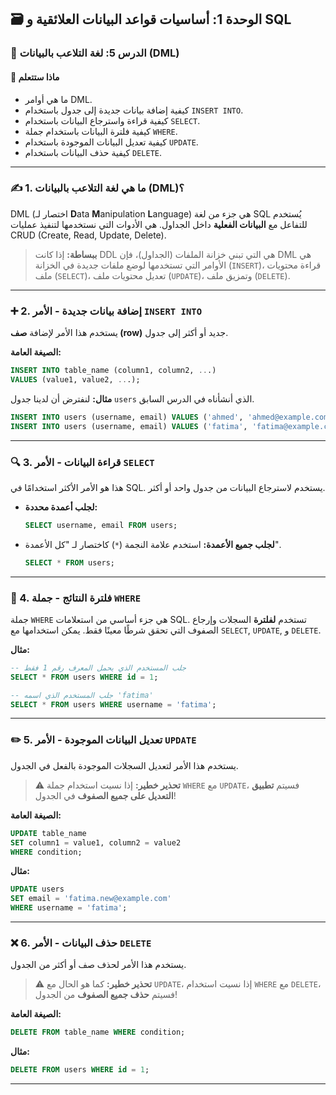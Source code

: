 ## 🗃️ الوحدة 1: أساسيات قواعد البيانات العلائقية و SQL

### 📘 الدرس 5: لغة التلاعب بالبيانات (DML)

#### 🧠 **ماذا ستتعلم**
* ما هي أوامر DML.
* كيفية إضافة بيانات جديدة إلى جدول باستخدام `INSERT INTO`.
* كيفية قراءة واسترجاع البيانات باستخدام `SELECT`.
* كيفية فلترة البيانات باستخدام جملة `WHERE`.
* كيفية تعديل البيانات الموجودة باستخدام `UPDATE`.
* كيفية حذف البيانات باستخدام `DELETE`.

---
### ✍️ 1. ما هي لغة التلاعب بالبيانات (DML)؟
DML (اختصار لـ **D**ata **M**anipulation **L**anguage) هي جزء من لغة SQL يُستخدم للتفاعل مع **البيانات الفعلية** داخل الجداول. هي الأدوات التي نستخدمها لتنفيذ عمليات CRUD (Create, Read, Update, Delete).

> **ببساطة:** إذا كانت DDL هي التي تبني خزانة الملفات (الجداول)، فإن DML هي الأوامر التي تستخدمها لوضع ملفات جديدة في الخزانة (`INSERT`)، قراءة محتويات ملف (`SELECT`)، تعديل محتويات ملف (`UPDATE`)، وتمزيق ملف (`DELETE`).

---
### ➕ 2. إضافة بيانات جديدة - الأمر `INSERT INTO`
يستخدم هذا الأمر لإضافة **صف (row)** جديد أو أكثر إلى جدول.

**الصيغة العامة:**
```sql
INSERT INTO table_name (column1, column2, ...)
VALUES (value1, value2, ...);
```
**مثال:** لنفترض أن لدينا جدول `users` الذي أنشأناه في الدرس السابق.
```sql
INSERT INTO users (username, email) VALUES ('ahmed', 'ahmed@example.com');
INSERT INTO users (username, email) VALUES ('fatima', 'fatima@example.com');
```
---
### 🔍 3. قراءة البيانات - الأمر `SELECT`
هذا هو الأمر الأكثر استخدامًا في SQL. يستخدم لاسترجاع البيانات من جدول واحد أو أكثر.

* **لجلب أعمدة محددة:**
  ```sql
  SELECT username, email FROM users;
  ```
* **لجلب جميع الأعمدة:**
  استخدم علامة النجمة (`*`) كاختصار لـ "كل الأعمدة".
  ```sql
  SELECT * FROM users;
  ```
---
### 🎯 4. فلترة النتائج - جملة `WHERE`
جملة `WHERE` هي جزء أساسي من استعلامات SQL. تستخدم **لفلترة** السجلات وإرجاع الصفوف التي تحقق شرطًا معينًا فقط. يمكن استخدامها مع `SELECT`, `UPDATE`, و `DELETE`.

**مثال:**
```sql
-- جلب المستخدم الذي يحمل المعرف رقم 1 فقط
SELECT * FROM users WHERE id = 1;

-- جلب المستخدم الذي اسمه 'fatima'
SELECT * FROM users WHERE username = 'fatima';
```
---
### ✏️ 5. تعديل البيانات الموجودة - الأمر `UPDATE`
يستخدم هذا الأمر لتعديل السجلات الموجودة بالفعل في الجدول.

> ⚠️ **تحذير خطير:** إذا نسيت استخدام جملة `WHERE` مع `UPDATE`، فسيتم **تطبيق التعديل على جميع الصفوف** في الجدول!

**الصيغة العامة:**
```sql
UPDATE table_name
SET column1 = value1, column2 = value2
WHERE condition;
```
**مثال:**
```sql
UPDATE users
SET email = 'fatima.new@example.com'
WHERE username = 'fatima';
```
---
### ❌ 6. حذف البيانات - الأمر `DELETE`
يستخدم هذا الأمر لحذف صف أو أكثر من الجدول.

> ⚠️ **تحذير خطير:** كما هو الحال مع `UPDATE`، إذا نسيت استخدام `WHERE` مع `DELETE`، فسيتم **حذف جميع الصفوف** من الجدول!

**الصيغة العامة:**
```sql
DELETE FROM table_name WHERE condition;
```
**مثال:**
```sql
DELETE FROM users WHERE id = 1;
```
---
